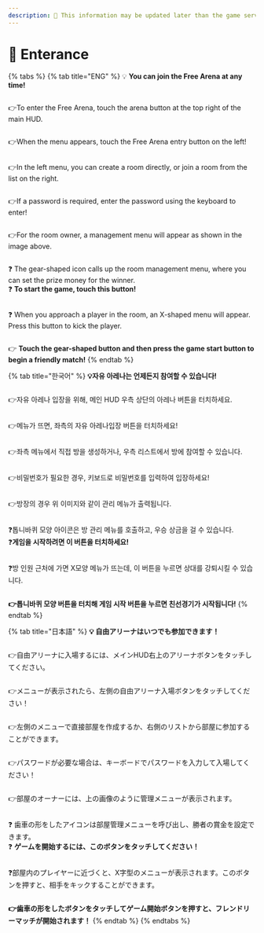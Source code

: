 ```yaml
---
description: 🛑 This information may be updated later than the game server data.
---
```


# 📁 Enterance

{% tabs %}
{% tab title="ENG" %}
💡 **You can join the Free Arena at any time!**

<figure><img src="../../.gitbook/assets/image (74).png" alt=""><figcaption></figcaption></figure>

👉To enter the Free Arena, touch the arena button at the top right of the main HUD.

<figure><img src="../../.gitbook/assets/image (76).png" alt=""><figcaption></figcaption></figure>

👉When the menu appears, touch the Free Arena entry button on the left!

<figure><img src="../../.gitbook/assets/image (78).png" alt=""><figcaption></figcaption></figure>

👉In the left menu, you can create a room directly, or join a room from the list on the right.

<figure><img src="../../.gitbook/assets/image (79).png" alt=""><figcaption></figcaption></figure>

👉If a password is required, enter the password using the keyboard to enter!

<figure><img src="../../.gitbook/assets/image (80).png" alt=""><figcaption></figcaption></figure>

👉For the room owner, a management menu will appear as shown in the image above.

<figure><img src="../../.gitbook/assets/image (82).png" alt=""><figcaption></figcaption></figure>

❓ The gear-shaped icon calls up the room management menu, where you can set the prize money for the winner. \
❓ **To start the game, touch this button!**

<figure><img src="../../.gitbook/assets/image (83).png" alt=""><figcaption></figcaption></figure>

❓ When you approach a player in the room, an X-shaped menu will appear. \
Press this button to kick the player.

<figure><img src="../../.gitbook/assets/image (84).png" alt=""><figcaption></figcaption></figure>

👉 **Touch the gear-shaped button and then press the game start button to begin a friendly match!**
{% endtab %}

{% tab title="한국어" %}
**💡자유 아레나는 언제든지 참여할 수 있습니다!**

<figure><img src="../../.gitbook/assets/image (74).png" alt=""><figcaption></figcaption></figure>

👉자유 아레나  입장을 위해,  메인 HUD 우측 상단의 아레나 버튼을 터치하세요.

<figure><img src="../../.gitbook/assets/image (76).png" alt=""><figcaption></figcaption></figure>

👉메뉴가 뜨면, 좌측의 자유 아레나입장 버튼을 터치하세요!

<figure><img src="../../.gitbook/assets/image (78).png" alt=""><figcaption></figcaption></figure>

👉좌측 메뉴에서 직접 방을 생성하거나, 우측 리스트에서 방에 참여할 수 있습니다.

<figure><img src="../../.gitbook/assets/image (79).png" alt=""><figcaption></figcaption></figure>

👉비밀번호가 필요한 경우, 키보드로 비밀번호를 입력하여 입장하세요!

<figure><img src="../../.gitbook/assets/image (80).png" alt=""><figcaption></figcaption></figure>

👉방장의 경우 위 이미지와 같이 관리 메뉴가 출력됩니다.

<figure><img src="../../.gitbook/assets/image (82).png" alt=""><figcaption></figcaption></figure>

❓톱니바퀴 모양 아이콘은 방 관리 메뉴를 호출하고, 우승 상금을 걸 수 있습니다.\
❓**게임을 시작하려면 이 버튼을 터치하세요!**

<figure><img src="../../.gitbook/assets/image (83).png" alt=""><figcaption></figcaption></figure>

❓방 인원 근처에 가면 X모양 메뉴가 뜨는데, 이 버튼을 누르면 상대를 강퇴시킬 수 있습니다.

<figure><img src="../../.gitbook/assets/image (84).png" alt=""><figcaption></figcaption></figure>

**👉톱니바퀴 모양 버튼을 터치해 게임 시작 버튼을 누르면 친선경기가 시작됩니다!**
{% endtab %}

{% tab title="日本語" %}
**💡 自由アリーナはいつでも参加できます！**

<figure><img src="../../.gitbook/assets/image (74).png" alt=""><figcaption></figcaption></figure>

👉自由アリーナに入場するには、メインHUD右上のアリーナボタンをタッチしてください。

<figure><img src="../../.gitbook/assets/image (76).png" alt=""><figcaption></figcaption></figure>

👉メニューが表示されたら、左側の自由アリーナ入場ボタンをタッチしてください！

<figure><img src="../../.gitbook/assets/image (78).png" alt=""><figcaption></figcaption></figure>

👉左側のメニューで直接部屋を作成するか、右側のリストから部屋に参加することができます。

<figure><img src="../../.gitbook/assets/image (79).png" alt=""><figcaption></figcaption></figure>

👉パスワードが必要な場合は、キーボードでパスワードを入力して入場してください！

<figure><img src="../../.gitbook/assets/image (80).png" alt=""><figcaption></figcaption></figure>

👉部屋のオーナーには、上の画像のように管理メニューが表示されます。

<figure><img src="../../.gitbook/assets/image (82).png" alt=""><figcaption></figcaption></figure>

❓ 歯車の形をしたアイコンは部屋管理メニューを呼び出し、勝者の賞金を設定できます。 \
❓ **ゲームを開始するには、このボタンをタッチしてください！**

<figure><img src="../../.gitbook/assets/image (83).png" alt=""><figcaption></figcaption></figure>

❓部屋内のプレイヤーに近づくと、X字型のメニューが表示されます。このボタンを押すと、相手をキックすることができます。

<figure><img src="../../.gitbook/assets/image (84).png" alt=""><figcaption></figcaption></figure>

**👉歯車の形をしたボタンをタッチしてゲーム開始ボタンを押すと、フレンドリーマッチが開始されます！**
{% endtab %}
{% endtabs %}
